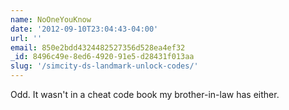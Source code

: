 ```yaml
---
name: NoOneYouKnow
date: '2012-09-10T23:04:43-04:00'
url: ''
email: 850e2bdd4324482527356d528ea4ef32
_id: 8496c49e-8ed6-4920-91e5-d28431f013aa
slug: '/simcity-ds-landmark-unlock-codes/'
---
```


Odd. It wasn't in a cheat code book my brother-in-law has either.
